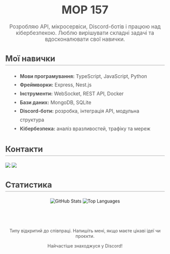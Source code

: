 <div class="header" style="text-align: center; margin-bottom: 20px;">
    <h1 style="font-size: 2.5em; color: #444;">MOP 157</h1>
    <p style="font-size: 1.2em; color: #666;">Розробляю API, мікросервіси, Discord-ботів і працюю над кібербезпекою. Люблю вирішувати складні задачі та вдосконалювати свої навички.</p>
</div>

<h2 style="font-size: 1.8em; color: #444; border-bottom: 2px solid #ccc; padding-bottom: 5px;">Мої навички</h2>
<ul style="line-height: 1.8; font-size: 1.1em; color: #555; margin-left: 20px;">
    <li><strong>Мови програмування:</strong> TypeScript, JavaScript, Python</li>
    <li><strong>Фреймворки:</strong> Express, Nest.js</li>
    <li><strong>Інструменти:</strong> WebSocket, REST API, Docker</li>
    <li><strong>Бази даних:</strong> MongoDB, SQLite</li>
    <li><strong>Discord-боти:</strong> розробка, інтеграція API, модульна структура</li>
    <li><strong>Кібербезпека:</strong> аналіз вразливостей, трафіку та мереж</li>
</ul>

<h2 style="font-size: 1.8em; color: #444; border-bottom: 2px solid #ccc; padding-bottom: 5px;">Контакти</h2>
<div class="social-links" style="margin-top: 10px; font-size: 1.1em;">
    <a href="https://t.me/@Mop_157" target="_blank"><img src="https://img.shields.io/badge/telegram-2CA5E0.svg?&style=for-the-badge&logo=telegram&logoColor=white"></a>
    <a href="https://discord.com/users/1299420297014808697" target="_blank"><img src="https://img.shields.io/badge/discord%20-7289DA.svg?&style=for-the-badge&logo=discord&logoColor=white"></a>
</div>

<h2 style="font-size: 1.8em; color: #444; border-bottom: 2px solid #ccc; padding-bottom: 5px;">Статистика</h2>
<div class="stats" style="margin-top: 20px; text-align: center;">
    <img src="https://github-readme-stats.vercel.app/api?username=Mop157&show_icons=true&theme=radical&hide=prs,issues" alt="GitHub Stats" style="max-width: 100%; margin-bottom: 20px;">
    <img src="https://github-readme-stats.vercel.app/api/top-langs/?username=Mop157&layout=compact&theme=radical" alt="Top Languages" style="max-width: 100%;">
</div><br>

<div class="footer" style="text-align: center; margin-top: 40px; font-size: 1em; color: #555;">
    <p>Типу відкритий до співпраці. Напишіть мені, якщо маєте цікаві ідеї чи проєкти.</p>
    <p>Найчастіше знаходжуся у Discord!</p>
</div>
